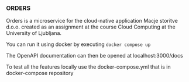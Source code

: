 ### ORDERS
Orders is a microservice for the cloud-native application Macje storitve d.o.o. created as an assignment at the course Cloud Computing at the University of Ljubljana.

You can run it using docker by executing `docker compose up`

The OpenAPI documentation can then be opened at localhost:3000/docs

To test all the features locally use the docker-compose.yml that is in docker-compose repository
